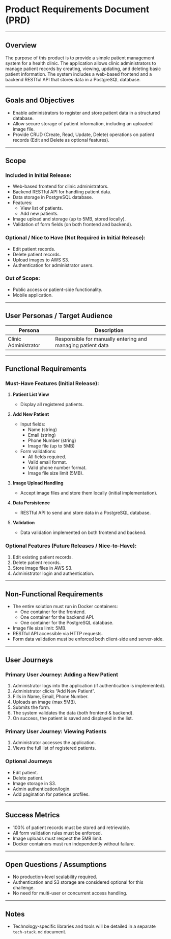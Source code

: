 # Product Requirements Document (PRD)

---

## Overview
The purpose of this product is to provide a simple patient management system for a health clinic. The application allows clinic administrators to manage patient records by creating, viewing, updating, and deleting basic patient information. The system includes a web-based frontend and a backend RESTful API that stores data in a PostgreSQL database.

---

## Goals and Objectives
- Enable administrators to register and store patient data in a structured database.
- Allow secure storage of patient information, including an uploaded image file.
- Provide CRUD (Create, Read, Update, Delete) operations on patient records (Edit and Delete as optional features).

---

## Scope

### Included in Initial Release:
- Web-based frontend for clinic administrators.
- Backend RESTful API for handling patient data.
- Data storage in PostgreSQL database.
- Features:
  - View list of patients.
  - Add new patients.
- Image upload and storage (up to 5MB, stored locally).
- Validation of form fields (on both frontend and backend).

### Optional / Nice to Have (Not Required in Initial Release):
- Edit patient records.
- Delete patient records.
- Upload images to AWS S3.
- Authentication for administrator users.

### Out of Scope:
- Public access or patient-side functionality.
- Mobile application.

---

## User Personas / Target Audience

| Persona               | Description                                                |
|----------------------|------------------------------------------------------------|
| Clinic Administrator | Responsible for manually entering and managing patient data |

---

## Functional Requirements

### Must-Have Features (Initial Release):
1. **Patient List View**
   - Display all registered patients.
   
2. **Add New Patient**
   - Input fields:
     - Name (string)
     - Email (string)
     - Phone Number (string)
     - Image file (up to 5MB)
   - Form validations:
     - All fields required.
     - Valid email format.
     - Valid phone number format.
     - Image file size limit (5MB).

3. **Image Upload Handling**
   - Accept image files and store them locally (initial implementation).

4. **Data Persistence**
   - RESTful API to send and store data in a PostgreSQL database.

5. **Validation**
   - Data validation implemented on both frontend and backend.

### Optional Features (Future Releases / Nice-to-Have):
1. Edit existing patient records.
2. Delete patient records.
3. Store image files in AWS S3.
4. Administrator login and authentication.

---

## Non-Functional Requirements
- The entire solution must run in Docker containers:
  - One container for the frontend.
  - One container for the backend API.
  - One container for the PostgreSQL database.
- Image file size limit: 5MB.
- RESTful API accessible via HTTP requests.
- Form data validation must be enforced both client-side and server-side.

---

## User Journeys

### Primary User Journey: Adding a New Patient
1. Administrator logs into the application (if authentication is implemented).
2. Administrator clicks “Add New Patient”.
3. Fills in Name, Email, Phone Number.
4. Uploads an image (max 5MB).
5. Submits the form.
6. The system validates the data (both frontend & backend).
7. On success, the patient is saved and displayed in the list.

### Primary User Journey: Viewing Patients
1. Administrator accesses the application.
2. Views the full list of registered patients.

### Optional Journeys
- Edit patient.
- Delete patient.
- Image storage in S3.
- Admin authentication/login.
- Add pagination for patience profiles.

---

## Success Metrics
- 100% of patient records must be stored and retrievable.
- All form validation rules must be enforced.
- Image uploads must respect the 5MB limit.
- Docker containers must run independently without failure.

---

## Open Questions / Assumptions
- No production-level scalability required.
- Authentication and S3 storage are considered optional for this challenge.
- No need for multi-user or concurrent access handling.

---

## Notes
- Technology-specific libraries and tools will be detailed in a separate `tech-stack.md` document.
